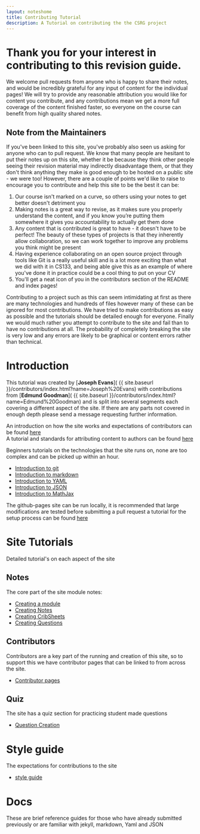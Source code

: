 ```yaml
---
layout: noteshome
title: Contributing Tutorial
description: A Tutorial on contributing the the CSRG project
---
```



# Thank you for your interest in contributing to this revision guide.

We welcome pull requests from anyone who is happy to share their notes, and would be incredibly grateful for any input of content for the individual pages! We will try to provide any reasonable attribution you would like for content you contribute, and any contributions mean we get a more full coverage of the content finished faster, so everyone on the course can benefit from high quality shared notes.

## Note from the Maintainers

If you've been linked to this site, you've probably also seen us asking for anyone who can to pull request. We know that many people are hesitant to put their notes up on this site, whether it be because they think other people seeing their revision material may indirectly disadvantage them, or that they don't think anything they make is good enough to be hosted on a public site - we were too! However, there are a couple of points we'd like to raise to encourage you to contribute and help this site to be the best it can be:

1. Our course isn't marked on a curve, so others using your notes to get better doesn't detriment you
2. Making notes is a great way to revise, as it makes sure you properly understand the content, and if you know you’re putting them somewhere it gives you accountability to actually get them done
3. Any content that is contributed is great to have - it doesn't have to be perfect! The beauty of these types of projects is that they inherently allow collaboration, so we can work together to improve any problems you think might be present
4. Having experience collaborating on an open source project through tools like Git is a really useful skill and is a lot more exciting than what we did with it in CS133, and being able give this as an example of where you've done it in practice could be a cool thing to put on your CV
5. You'll get a neat icon of you in the contributors section of the README and index pages!

Contributing to a project such as this can seem intimidating at first as there are many technologies and hundreds of files however many of these can be ignored for most contributions. We have tried to make contributions as easy as possible and the tutorials should be detailed enough for everyone. Finally we would much rather you attempt to contribute to the site and fail than to have no contributions at all. The probability of completely breaking the site is very low and any errors are likely to be graphical or content errors rather than technical.
# Introduction
This tutorial was created by [**Joseph Evans**]( {{ site.baseurl }}/contributors/index.html?name=Joseph%20Evans) with contributions from [**Edmund Goodman**]( {{ site.baseurl }}/contributors/index.html?name=Edmund%20Goodman) and is split into several segments each covering a different aspect of the site. If there are any parts not covered in enough depth please send a message requesting further information.

An introduction on how the site works and expectations of contributors can be found [here](introduction.md)  
A tutorial and standards for attributing content to authors can be found [here]()

Beginners tutorials on the technologies that the site runs on, none are too complex and can be picked up within an hour.

* [Introduction to git](basicGithub.md)
* [Introduction to markdown](https://www.markdownguide.org/basic-syntax/)
* [Introduction to YAML](https://www.educative.io/blog/yaml-tutorial)
* [Introduction to JSON](https://www.codewall.co.uk/the-complete-json-tutorial-quickly-learn-json/)
* [Introduction to MathJax](math.html)


The github-pages site can be run locally, it is recommended that large modifications are tested before submitting a pull request a tutorial for the setup process can be found [here](https://docs.github.com/en/pages/setting-up-a-github-pages-site-with-jekyll/testing-your-github-pages-site-locally-with-jekyll) 


# Site Tutorials
Detailed tutorial's on each aspect of the site
## Notes
The core part of the site module notes:
* [Creating a module](CreatingAModule.html)
* [Creating Notes](CreatingNotes.html)
* [Creating CribSheets](CreatingCribSheets.html)
* [Creating Questions](CreatingQuestions.html)

## Contributors
Contributors are a key part of the running and creation of this site, so to support this we have contributor pages that can be linked to from across the site.

* [Contributor pages](contributors.html)


## Quiz 
The site has a quiz section for practicing student made questions 

* [Question Creation](quiz.html)

# Style guide
The expectations for contributions to the site 
* [style guide](styleguide.html)

# Docs
These are brief reference guides for those who have already submitted previously or are familiar with jekyll, markdown, Yaml and JSON